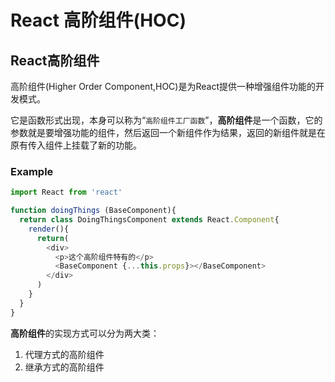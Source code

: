 # React 高阶组件\(HOC\)

## React高阶组件

高阶组件\(Higher Order Component,HOC\)是为React提供一种增强组件功能的开发模式。

它是函数形式出现，本身可以称为“`高阶组件工厂函数`”，**高阶组件**是一个函数，它的参数就是要增强功能的组件，然后返回一个新组件作为结果，返回的新组件就是在原有传入组件上挂载了新的功能。

### Example

```javascript
import React from 'react'

function doingThings (BaseComponent){
  return class DoingThingsComponent extends React.Component{
    render(){
      return(
        <div>
          <p>这个高阶组件特有的</p>
          <BaseComponent {...this.props}></BaseComponent>
        </div>
      )
    }
  }
}
```

**高阶组件**的实现方式可以分为两大类：

1. 代理方式的高阶组件
2. 继承方式的高阶组件

